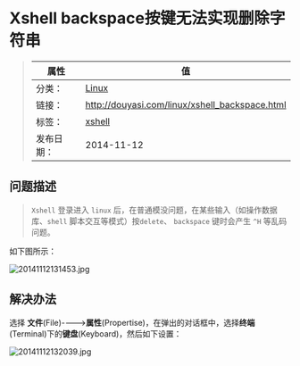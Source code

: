 # Xshell backspace按键无法实现删除字符串

>|  属性  |  值  |
>| ----- | ----- |
>| 分类： | [Linux](http://douyasi.com/category/linux/) |
>| 链接： | http://douyasi.com/linux/xshell_backspace.html |
>| 标签： | [xshell](http://douyasi.com/tag/xshell)  |
>| 发布日期： | 2014-11-12 |

## 问题描述

>    `Xshell` 登录进入 `linux` 后，在普通模没问题，在某些输入（如操作数据库、`shell` 脚本交互等模式）按`delete`、 `backspace` 键时会产生 `^H` 等乱码问题。

如下图所示：

![20141112131453.jpg][1]





## 解决办法

选择 **文件**(File)---->**属性**(Propertise)，在弹出的对话框中，选择**终端**(Terminal)下的**键盘**(Keyboard)，然后如下设置：  

![20141112132039.jpg][2]


  [1]: http://douyasi.com/usr/uploads/2014/11/1778896880.jpg
  [2]: http://douyasi.com/usr/uploads/2014/11/2436502037.jpg